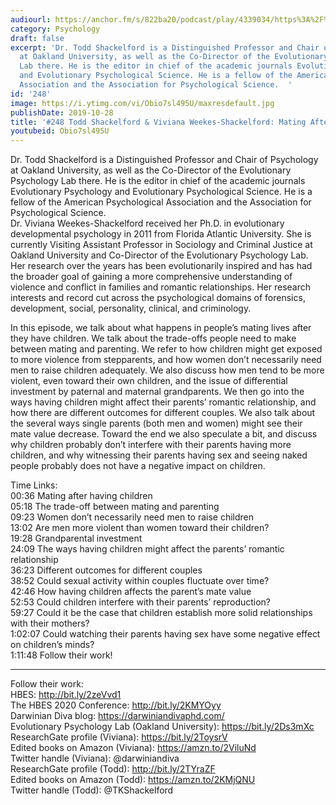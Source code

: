 ```yaml
---
audiourl: https://anchor.fm/s/822ba20/podcast/play/4339034/https%3A%2F%2Fd3ctxlq1ktw2nl.cloudfront.net%2Fproduction%2F2019-7-23%2F21595027-44100-2-635466c0e4e1e.m4a
category: Psychology
draft: false
excerpt: 'Dr. Todd Shackelford is a Distinguished Professor and Chair of Psychology
  at Oakland University, as well as the Co-Director of the Evolutionary Psychology
  Lab there. He is the editor in chief of the academic journals Evolutionary Psychology
  and Evolutionary Psychological Science. He is a fellow of the American Psychological
  Association and the Association for Psychological Science.  '
id: '248'
image: https://i.ytimg.com/vi/Obio7sl495U/maxresdefault.jpg
publishDate: 2019-10-28
title: '#248 Todd Shackelford & Viviana Weekes-Shackelford: Mating After Children'
youtubeid: Obio7sl495U
---
```

<div class="timelinks">

Dr. Todd Shackelford is a Distinguished Professor and Chair of Psychology at Oakland University, as well as the Co-Director of the Evolutionary Psychology Lab there. He is the editor in chief of the academic journals Evolutionary Psychology and Evolutionary Psychological Science. He is a fellow of the American Psychological Association and the Association for Psychological Science.  
Dr. Viviana Weekes-Shackelford received her Ph.D. in evolutionary developmental psychology in 2011 from Florida Atlantic University. She is currently Visiting Assistant Professor in Sociology and Criminal Justice at Oakland University and Co-Director of the Evolutionary Psychology Lab. Her research over the years has been evolutionarily inspired and has had the broader goal of gaining a more comprehensive understanding of violence and conflict in families and romantic relationships. Her research interests and record cut across the psychological domains of forensics, development, social, personality, clinical, and criminology.

In this episode, we talk about what happens in people’s mating lives after they have children. We talk about the trade-offs people need to make between mating and parenting. We refer to how children might get exposed to more violence from stepparents, and how women don’t necessarily need men to raise children adequately. We also discuss how men tend to be more violent, even toward their own children, and the issue of differential investment by paternal and maternal grandparents. We then go into the ways having children might affect their parents’ romantic relationship, and how there are different outcomes for different couples. We also talk about the several ways single parents (both men and women) might see their mate value decrease. Toward the end we also speculate a bit, and discuss why children probably don’t interfere with their parents having more children, and why witnessing their parents having sex and seeing naked people probably does not have a negative impact on children.

Time Links:  
<time>00:36</time> Mating after having children  
<time>05:18</time> The trade-off between mating and parenting  
<time>09:23</time> Women don’t necessarily need men to raise children  
<time>13:02</time> Are men more violent than women toward their children?  
<time>19:28</time> Grandparental investment  
<time>24:09</time> The ways having children might affect the parents’ romantic relationship  
<time>36:23</time> Different outcomes for different couples  
<time>38:52</time> Could sexual activity within couples fluctuate over time?  
<time>42:46</time> How having children affects the parent’s mate value  
<time>52:53</time> Could children interfere with their parents’ reproduction?  
<time>59:27</time> Could it be the case that children establish more solid relationships with their mothers?  
<time>1:02:07</time> Could watching their parents having sex have some negative effect on children’s minds?  
<time>1:11:48</time> Follow their work!

---

Follow their work:  
HBES: http://bit.ly/2zeVvd1  
The HBES 2020 Conference: http://bit.ly/2KMYOyy  
Darwinian Diva blog: https://darwiniandivaphd.com/  
Evolutionary Psychology Lab (Oakland University): https://bit.ly/2Ds3mXc  
ResearchGate profile (Viviana): https://bit.ly/2ToysrV  
Edited books on Amazon (Viviana): https://amzn.to/2ViluNd  
Twitter handle (Viviana): @darwiniandiva  
ResearchGate profile (Todd): http://bit.ly/2TYraZF  
Edited books on Amazon (Todd): https://amzn.to/2KMjQNU  
Twitter handle (Todd): @TKShackelford
</div>


